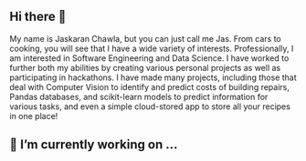 ## Hi there 👋

My name is Jaskaran Chawla, but you can just call me Jas. From cars to cooking, you will see that I have a wide variety of interests. Professionally, I am interested in Software Engineering and Data Science. I have worked to further both my abilities by creating various personal projects as well as participating in hackathons. I have made many projects, including those that deal with Computer Vision to identify and predict costs of building repairs, Pandas databases, and scikit-learn models to predict information for various tasks, and even a simple cloud-stored app to store all your recipes in one place!

## 🔭 I’m currently working on ...


<!--
**SgainsO/SgainsO** is a ✨ _special_ ✨ repository because its `README.md` (this file) appears on your GitHub profile.

Here are some ideas to get you started:

- 🔭 I’m currently working on ...
- 🌱 I’m currently learning ...
- 👯 I’m looking to collaborate on ...
- 🤔 I’m planning to learn...
- 💬 Ask me about ...
- 📫 How to reach me: ...
- 😄 Pronouns: ...
- ⚡ Fun fact: ...
-->
